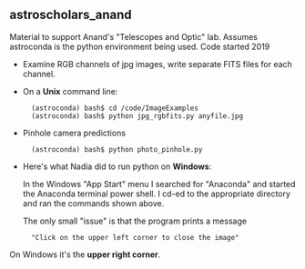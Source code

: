 ## astroscholars_anand
Material to support Anand's "Telescopes and Optic" lab.  Assumes astroconda is the python environment being used.
Code started 2019

- Examine RGB channels of jpg images, write separate FITS files for each channel. 

- On a **Unix** command line:

		(astroconda) bash$ cd /code/ImageExamples
		(astroconda) bash$ python jpg_rgbfits.py anyfile.jpg

- Pinhole camera predictions

		(astroconda) bash$ python photo_pinhole.py
		
- Here's what Nadia did to run python on **Windows**:

	In the Windows "App Start" menu I searched for "Anaconda" and started the Anaconda  terminal power shell. I cd-ed to the appropriate directory and ran the commands shown above.

	The only small "issue" is that the program prints a message 
	
		"Click on the upper left corner to close the image" 
On Windows it's the **upper right corner**. 